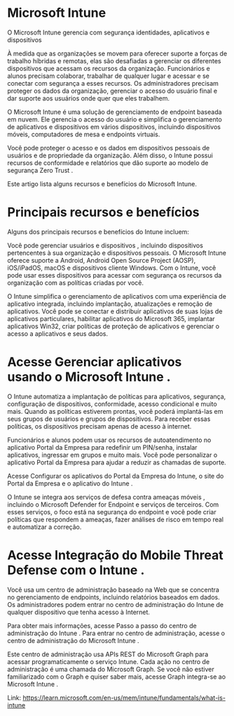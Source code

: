 # Microsoft Intune

O Microsoft Intune gerencia com segurança identidades, aplicativos e dispositivos

À medida que as organizações se movem para oferecer suporte a forças de trabalho híbridas e remotas, elas são desafiadas a gerenciar os diferentes dispositivos que acessam os recursos da organização. Funcionários e alunos precisam colaborar, trabalhar de qualquer lugar e acessar e se conectar com segurança a esses recursos. Os administradores precisam proteger os dados da organização, gerenciar o acesso do usuário final e dar suporte aos usuários onde quer que eles trabalhem.


O Microsoft Intune é uma solução de gerenciamento de endpoint baseada em nuvem. Ele gerencia o acesso do usuário e simplifica o gerenciamento de aplicativos e dispositivos em vários dispositivos, incluindo dispositivos móveis, computadores de mesa e endpoints virtuais.

Você pode proteger o acesso e os dados em dispositivos pessoais de usuários e de propriedade da organização. Além disso, o Intune possui recursos de conformidade e relatórios que dão suporte ao modelo de segurança Zero Trust .

Este artigo lista alguns recursos e benefícios do Microsoft Intune.

# Principais recursos e benefícios
Alguns dos principais recursos e benefícios do Intune incluem:

Você pode gerenciar usuários e dispositivos , incluindo dispositivos pertencentes à sua organização e dispositivos pessoais. O Microsoft Intune oferece suporte a Android, Android Open Source Project (AOSP), iOS/iPadOS, macOS e dispositivos cliente Windows. Com o Intune, você pode usar esses dispositivos para acessar com segurança os recursos da organização com as políticas criadas por você.

O Intune simplifica o gerenciamento de aplicativos com uma experiência de aplicativo integrada, incluindo implantação, atualizações e remoção de aplicativos. Você pode se conectar e distribuir aplicativos de suas lojas de aplicativos particulares, habilitar aplicativos do Microsoft 365, implantar aplicativos Win32, criar políticas de proteção de aplicativos e gerenciar o acesso a aplicativos e seus dados.

# Acesse Gerenciar aplicativos usando o Microsoft Intune .

O Intune automatiza a implantação de políticas para aplicativos, segurança, configuração de dispositivos, conformidade, acesso condicional e muito mais. Quando as políticas estiverem prontas, você poderá implantá-las em seus grupos de usuários e grupos de dispositivos. Para receber essas políticas, os dispositivos precisam apenas de acesso à internet.

Funcionários e alunos podem usar os recursos de autoatendimento no aplicativo Portal da Empresa para redefinir um PIN/senha, instalar aplicativos, ingressar em grupos e muito mais. Você pode personalizar o aplicativo Portal da Empresa para ajudar a reduzir as chamadas de suporte.

Acesse Configurar os aplicativos do Portal da Empresa do Intune, o site do Portal da Empresa e o aplicativo do Intune .

O Intune se integra aos serviços de defesa contra ameaças móveis , incluindo o Microsoft Defender for Endpoint e serviços de terceiros. Com esses serviços, o foco está na segurança do endpoint e você pode criar políticas que respondem a ameaças, fazer análises de risco em tempo real e automatizar a correção.

# Acesse Integração do Mobile Threat Defense com o Intune .

Você usa um centro de administração baseado na Web que se concentra no gerenciamento de endpoints, incluindo relatórios baseados em dados. Os administradores podem entrar no centro de administração do Intune de qualquer dispositivo que tenha acesso à Internet.

Para obter mais informações, acesse Passo a passo do centro de administração do Intune . Para entrar no centro de administração, acesse o centro de administração do Microsoft Intune .

Este centro de administração usa APIs REST do Microsoft Graph para acessar programaticamente o serviço Intune. Cada ação no centro de administração é uma chamada do Microsoft Graph. Se você não estiver familiarizado com o Graph e quiser saber mais, acesse Graph integra-se ao Microsoft Intune .


Link: https://learn.microsoft.com/en-us/mem/intune/fundamentals/what-is-intune
